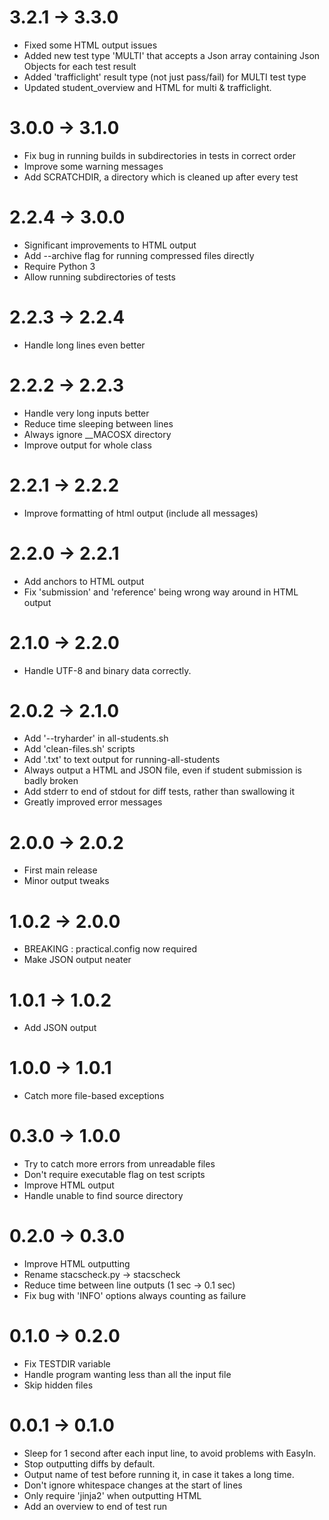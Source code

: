 3.2.1 -> 3.3.0
==============

* Fixed some HTML output issues
* Added new test type 'MULTI' that accepts a Json array containing Json Objects for each test result
* Added 'trafficlight' result type (not just pass/fail) for MULTI test type 
* Updated student_overview and HTML for multi & trafficlight.

3.0.0 -> 3.1.0
==============

* Fix bug in running builds in subdirectories in tests in correct order
* Improve some warning messages
* Add SCRATCHDIR, a directory which is cleaned up after every test

2.2.4 -> 3.0.0
==============

* Significant improvements to HTML output
* Add --archive flag for running compressed files directly
* Require Python 3
* Allow running subdirectories of tests


2.2.3 -> 2.2.4
==============

* Handle long lines even better

2.2.2 -> 2.2.3
==============

* Handle very long inputs better
* Reduce time sleeping between lines
* Always ignore __MACOSX directory
* Improve output for whole class

2.2.1 -> 2.2.2
==============

* Improve formatting of html output (include all messages)

2.2.0 -> 2.2.1
==============

* Add anchors to HTML output
* Fix 'submission' and 'reference' being wrong way around in HTML output

2.1.0 -> 2.2.0
==============

* Handle UTF-8 and binary data correctly.

2.0.2 -> 2.1.0
==============

* Add '--tryharder' in all-students.sh
* Add 'clean-files.sh' scripts
* Add '.txt' to text output for running-all-students
* Always output a HTML and JSON file, even if student submission is badly broken
* Add stderr to end of stdout for diff tests, rather than swallowing it
* Greatly improved error messages

2.0.0 -> 2.0.2
==============

* First main release
* Minor output tweaks

1.0.2 -> 2.0.0
==============
* BREAKING : practical.config now required
* Make JSON output neater

1.0.1 -> 1.0.2
==============
* Add JSON output

1.0.0 -> 1.0.1
==============

* Catch more file-based exceptions

0.3.0 -> 1.0.0
==============

* Try to catch more errors from unreadable files
* Don't require executable flag on test scripts
* Improve HTML output
* Handle unable to find source directory


0.2.0 -> 0.3.0
==============

* Improve HTML outputting
* Rename stacscheck.py -> stacscheck
* Reduce time between line outputs (1 sec -> 0.1 sec)
* Fix bug with 'INFO' options always counting as failure


0.1.0 -> 0.2.0
==============

* Fix TESTDIR variable
* Handle program wanting less than all the input file
* Skip hidden files


0.0.1 -> 0.1.0
==============

* Sleep for 1 second after each input line, to avoid problems with EasyIn.
* Stop outputting diffs by default.
* Output name of test before running it, in case it takes a long time.
* Don't ignore whitespace changes at the start of lines
* Only require 'jinja2' when outputting HTML
* Add an overview to end of test run
